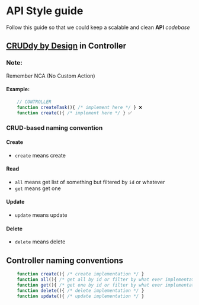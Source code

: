 # API Style guide

Follow this guide so that we could keep a scalable and clean **API** _codebase_

## [CRUDdy by Design](https://github.com/adamwathan/laracon2017/blob/master/readme.md) in Controller

### Note:

Remember NCA (No Custom Action)

#### Example:

```js
    // CONTROLLER
    function createTask(){ /* implement here */ } ❌
    function create(){ /* implement here */ } ✅

```

### CRUD-based naming convention

#### Create

- `create` means create

#### Read

- `all` means get list of something but filtered by `id` or whatever
- `get` means get one

#### Update

- `update` means update

#### Delete

- `delete` means delete

## Controller naming conventions

```js
    function create(){ /* create implementation */ }
    function all(){ /* get all by id or filter by what ever implementation */ }
    function get(){ /* get one by id or filter by what ever implementation */ }
    function delete(){ /* delete implementation */ }
    function update(){ /* update implementation */ }

```
